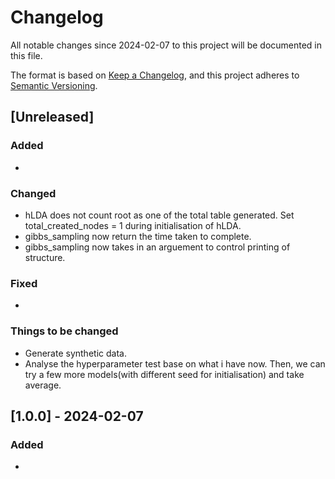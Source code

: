 # Changelog
All notable changes since 2024-02-07 to this project will be documented in this file.

The format is based on [Keep a Changelog](https://keepachangelog.com/en/1.0.0/), 
and this project adheres to [Semantic Versioning](https://semver.org/).

## [Unreleased]
### Added
- 

### Changed
- hLDA does not count root as one of the total table generated. Set total_created_nodes = 1 during initialisation of hLDA.
- gibbs_sampling now return the time taken to complete.
- gibbs_sampling now takes in an arguement to control printing of structure.

### Fixed
-

### Things to be changed
- Generate synthetic data.
- Analyse the hyperparameter test base on what i have now. Then, we can try a few more models(with different seed for initialisation) and take average.

## [1.0.0] - 2024-02-07
### Added
- 